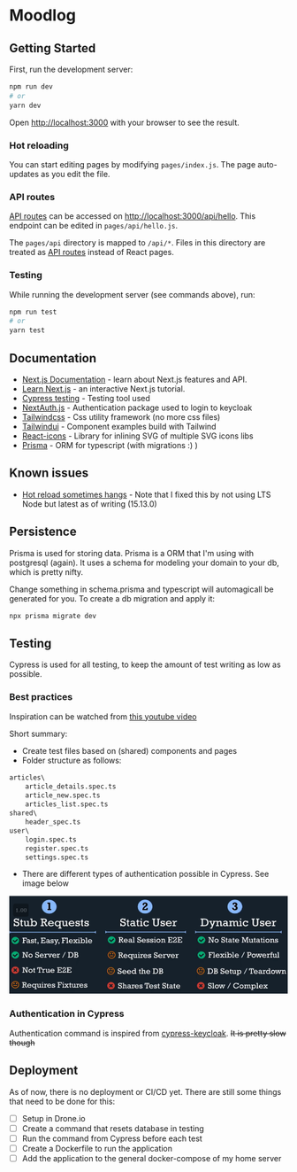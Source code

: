 # Moodlog

## Getting Started

First, run the development server:

```bash
npm run dev
# or
yarn dev
```

Open [http://localhost:3000](http://localhost:3000) with your browser to see the result.

### Hot reloading

You can start editing pages by modifying `pages/index.js`. The page auto-updates as you edit the file.

### API routes

[API routes](https://nextjs.org/docs/api-routes/introduction) can be accessed on [http://localhost:3000/api/hello](http://localhost:3000/api/hello). This endpoint can be edited in `pages/api/hello.js`.

The `pages/api` directory is mapped to `/api/*`. Files in this directory are treated as [API routes](https://nextjs.org/docs/api-routes/introduction) instead of React pages.

### Testing

While running the development server (see commands above), run:

```bash
npm run test
# or
yarn test
```

## Documentation

- [Next.js Documentation](https://nextjs.org/docs) - learn about Next.js features and API.
- [Learn Next.js](https://nextjs.org/learn) - an interactive Next.js tutorial.
- [Cypress testing](https://cypress.io) - Testing tool used
- [NextAuth.js](https://next-auth.js.org/) - Authentication package used to login to keycloak
- [Tailwindcss](https://tailwindcss.com/docs) - Css utility framework (no more css files)
- [Tailwindui](https://tailwindui.com/) - Component examples build with Tailwind
- [React-icons](https://react-icons.github.io) - Library for inlining SVG of multiple SVG icons libs
- [Prisma](https://www.prisma.io) - ORM for typescript (with migrations :) )

## Known issues

- [Hot reload sometimes hangs](https://github.com/vercel/next.js/issues/10061) - Note that I fixed this by not using LTS Node but latest as of writing (15.13.0)

## Persistence

Prisma is used for storing data. Prisma is a ORM that I'm using with postgresql (again). It uses a schema for modeling your domain to your db, which is pretty nifty.

Change something in schema.prisma and typescript will automagicall be generated for you. To create a db migration and apply it:

```bash
npx prisma migrate dev
```

## Testing

Cypress is used for all testing, to keep the amount of test writing as low as possible.

### Best practices

Inspiration can be watched from [this youtube video](https://www.youtube.com/watch?v=5XQOK0v_YRE)

Short summary:

- Create test files based on (shared) components and pages
- Folder structure as follows:

```cli
articles\
    article_details.spec.ts
    article_new.spec.ts
    articles_list.spec.ts
shared\
    header_spec.ts
user\
    login.spec.ts
    register.spec.ts
    settings.spec.ts
```

- There are different types of authentication possible in Cypress. See image below

![stub requests, static user, or dynamic user](cypress/readme/user-handling-cypress.png)

### Authentication in Cypress

Authentication command is inspired from [cypress-keycloak](https://github.com/babangsund/cypress-keycloak). ~~It is pretty slow though~~

## Deployment

As of now, there is no deployment or CI/CD yet. There are still some things that need to be done for this:

- [ ] Setup in Drone.io
- [ ] Create a command that resets database in testing
- [ ] Run the command from Cypress before each test
- [ ] Create a Dockerfile to run the application
- [ ] Add the application to the general docker-compose of my home server